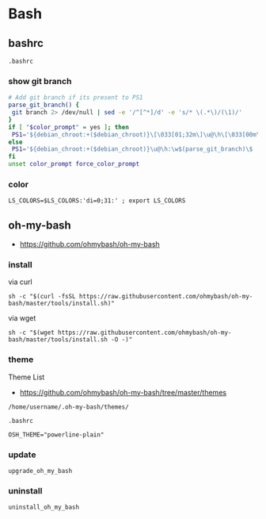 # Bash

## bashrc

`.bashrc`

### show git branch

```sh
# Add git branch if its present to PS1
parse_git_branch() {
 git branch 2> /dev/null | sed -e '/^[^*]/d' -e 's/* \(.*\)/(\1)/'
}
if [ "$color_prompt" = yes ]; then
 PS1='${debian_chroot:+($debian_chroot)}\[\033[01;32m\]\u@\h\[\033[00m\]:\[\033[01;34m\]\w\[\033[01;31m\]$(parse_git_branch)\[\033[00m\]\$ '
else
 PS1='${debian_chroot:+($debian_chroot)}\u@\h:\w$(parse_git_branch)\$ '
fi
unset color_prompt force_color_prompt
```

### color

```
LS_COLORS=$LS_COLORS:'di=0;31:' ; export LS_COLORS
```

## oh-my-bash

- https://github.com/ohmybash/oh-my-bash

### install

via curl

```
sh -c "$(curl -fsSL https://raw.githubusercontent.com/ohmybash/oh-my-bash/master/tools/install.sh)"
```

via wget

```
sh -c "$(wget https://raw.githubusercontent.com/ohmybash/oh-my-bash/master/tools/install.sh -O -)"
```

### theme

Theme List

- https://github.com/ohmybash/oh-my-bash/tree/master/themes

```
/home/username/.oh-my-bash/themes/
```

`.bashrc`

```
OSH_THEME="powerline-plain"
```

### update

```
upgrade_oh_my_bash
```

### uninstall

```
uninstall_oh_my_bash
```
